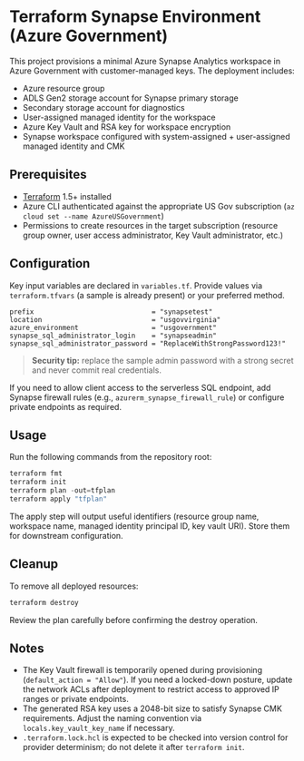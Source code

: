 # Terraform Synapse Environment (Azure Government)

This project provisions a minimal Azure Synapse Analytics workspace in Azure Government with customer-managed keys. The deployment includes:

- Azure resource group
- ADLS Gen2 storage account for Synapse primary storage
- Secondary storage account for diagnostics
- User-assigned managed identity for the workspace
- Azure Key Vault and RSA key for workspace encryption
- Synapse workspace configured with system-assigned + user-assigned managed identity and CMK

## Prerequisites

- [Terraform](https://developer.hashicorp.com/terraform/downloads) 1.5+ installed
- Azure CLI authenticated against the appropriate US Gov subscription (`az cloud set --name AzureUSGovernment`)
- Permissions to create resources in the target subscription (resource group owner, user access administrator, Key Vault administrator, etc.)

## Configuration

Key input variables are declared in `variables.tf`. Provide values via `terraform.tfvars` (a sample is already present) or your preferred method.

```hcl
prefix                             = "synapsetest"
location                           = "usgovvirginia"
azure_environment                  = "usgovernment"
synapse_sql_administrator_login    = "synapseadmin"
synapse_sql_administrator_password = "ReplaceWithStrongPassword123!"
```

> **Security tip:** replace the sample admin password with a strong secret and never commit real credentials.

If you need to allow client access to the serverless SQL endpoint, add Synapse firewall rules (e.g., `azurerm_synapse_firewall_rule`) or configure private endpoints as required.

## Usage

Run the following commands from the repository root:

```powershell
terraform fmt
terraform init
terraform plan -out=tfplan
terraform apply "tfplan"
```

The apply step will output useful identifiers (resource group name, workspace name, managed identity principal ID, key vault URI). Store them for downstream configuration.

## Cleanup

To remove all deployed resources:

```powershell
terraform destroy
```

Review the plan carefully before confirming the destroy operation.

## Notes

- The Key Vault firewall is temporarily opened during provisioning (`default_action = "Allow"`). If you need a locked-down posture, update the network ACLs after deployment to restrict access to approved IP ranges or private endpoints.
- The generated RSA key uses a 2048-bit size to satisfy Synapse CMK requirements. Adjust the naming convention via `locals.key_vault_key_name` if necessary.
- `.terraform.lock.hcl` is expected to be checked into version control for provider determinism; do not delete it after `terraform init`.
